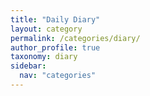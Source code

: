 ```yaml
---
title: "Daily Diary"
layout: category
permalink: /categories/diary/
author_profile: true
taxonomy: diary
sidebar:
  nav: "categories"
---
```


